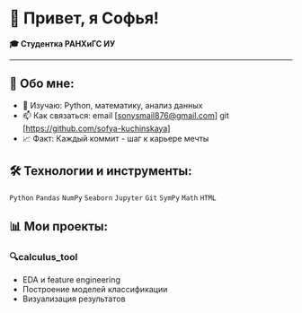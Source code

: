 
# 👋 Привет, я Софья!

**🎓 Студентка РАНХиГС ИУ**

---

## 🚀 Обо мне:
- 🌱 Изучаю: Python, математику, анализ данных
- 📫 Как связаться: email [sonysmail876@gmail.com] git [https://github.com/sofya-kuchinskaya]
- 📈 Факт: Каждый коммит - шаг к карьере мечты

## 🛠 Технологии и инструменты:
`Python` `Pandas` `NumPy` `Seaborn` `Jupyter` `Git` `SymPy` `Math` `HTML`

## 📊 Мои проекты:

### 🔍calculus_tool
- EDA и feature engineering
- Построение моделей классификации
- Визуализация результатов

